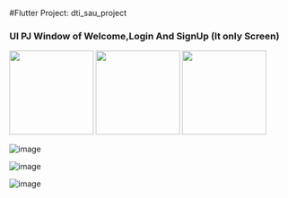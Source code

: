 #Flutter Project: dti_sau_project

### UI PJ Window of Welcome,Login And SignUp (It only Screen)

<img src="https://github.com/user-attachments/assets/c302ef2d-4d1f-4234-8caf-f6e8bf495f99" width = 150>

<img src="https://github.com/user-attachments/assets/7f34d26e-7b20-4400-9c85-b9cdcd4f2614" width = 150>

<img src="https://github.com/user-attachments/assets/de5fb666-95ea-485a-8a2a-5fe8759f3cb5" width = 150>


![image](https://github.com/user-attachments/assets/c302ef2d-4d1f-4234-8caf-f6e8bf495f99)

![image](https://github.com/user-attachments/assets/7f34d26e-7b20-4400-9c85-b9cdcd4f2614)

![image](https://github.com/user-attachments/assets/de5fb666-95ea-485a-8a2a-5fe8759f3cb5)
